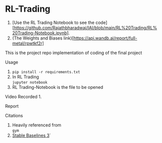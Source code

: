 # RL-Trading
1. [Use the RL Trading Notebook to see the code][https://github.com/Rajathbharadwaj/IAI/blob/main/RL%20Trading/RL%20Trading-Notebook.ipynb].
2. (The Weights and Biases link)[https://api.wandb.ai/report/full-metal/rpwtkf2r]


This is the project repo implementation of coding of the final project

Usage
1. `pip install -r requirements.txt`
2. In RL Trading <br> `jupyter notebook`
3. RL Trading-Notebook is the file to be opened

Video Recorded
1. 

Report


Citations

1. Heavily referenced from <br>`gym`
2. [Stable Baselines 3](https://stable-baselines3.readthedocs.io/en/master/modules/a2c.html)`

